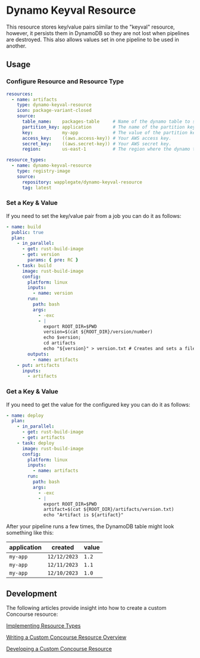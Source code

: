 # Dynamo Keyval Resource

This resource stores key/value pairs similar to the "keyval" resource, however, it persists them in DynamoDB so they are not lost when pipelines are destroyed. This also allows values set in one pipeline to be used in another.

## Usage

### Configure Resource and Resource Type

```yml
resources:
  - name: artifacts
    type: dynamo-keyval-resource
    icon: package-variant-closed
    source:
      table_name:    packages-table     # Name of the dynamo table to store records in.
      partition_key: application        # The name of the partition key of the dynamo table.
      key:           my-app             # The value of the partition key.
      access_key:    ((aws.access-key)) # Your AWS access key.
      secret_key:    ((aws.secret-key)) # Your AWS secret key.
      region:        us-east-1          # The region where the dynamo table is deployed.

resource_types:
  - name: dynamo-keyval-resource
    type: registry-image
    source: 
      repository: wapplegate/dynamo-keyval-resource
      tag: latest
```

### Set a Key & Value

If you need to set the key/value pair from a job you can do it as follows:

```yml
- name: build
  public: true
  plan:
    - in_parallel:
      - get: rust-build-image
      - get: version
        params: { pre: RC }
    - task: build
      image: rust-build-image
      config:
        platform: linux
        inputs:
          - name: version
        run:
          path: bash
          args:
            - -exc
            - |
              export ROOT_DIR=$PWD
              version=$(cat ${ROOT_DIR}/version/number)
              echo $version;
              cd artifacts
              echo "${version}" > version.txt # Creates and sets a file with the version number.
        outputs:
          - name: artifacts
    - put: artifacts
      inputs:
        - artifacts
```

### Get a Key & Value

If you need to get the value for the configured key you can do it as follows:

```yml
- name: deploy
  plan:
    - in_parallel:
      - get: rust-build-image
      - get: artifacts
    - task: deploy
      image: rust-build-image
      config:
        platform: linux
        inputs: 
          - name: artifacts
        run:
          path: bash
          args:
            - -exc
            - |
              export ROOT_DIR=$PWD
              artifact=$(cat ${ROOT_DIR}/artifacts/version.txt)
              echo "Artifact is ${artifact}"
```

After your pipeline runs a few times, the DynamoDB table might look something like this:

| application | created      | value |
|-------------|--------------|-------|
| `my-app`    | `12/12/2023` | `1.2` |
| `my-app`    | `12/11/2023` | `1.1` |
| `my-app`    | `12/10/2023` | `1.0` |

## Development

The following articles provide insight into how to create a custom Concourse resource:

[Implementing Resource Types](https://concourse-ci.org/implementing-resource-types.html)

[Writing a Custom Concourse Resource Overview](https://medium.com/@alexander.jansing/writing-a-custom-concourse-resource-overview-1ed6d2983e39)

[Developing a Custom Concourse Resource](https://tanzu.vmware.com/content/blog/developing-a-custom-concourse-resource)
